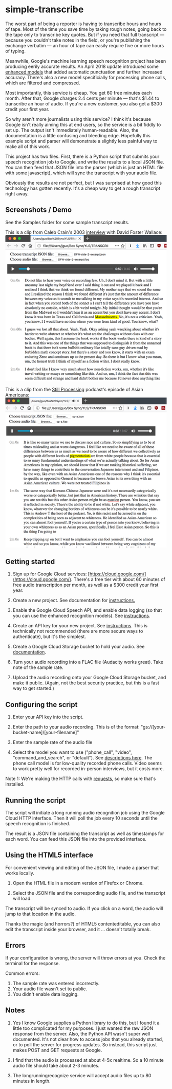 # simple-transcribe
The worst part of being a reporter is having to transcribe hours and hours of tape. Most of the time you save time by taking rough notes, going back to the tape only to transcribe key quotes. But if you need that full transcript — because you couldn't take notes in the field, or you're publishing the exchange verbatim — an hour of tape can easily require five or more hours of typing.

Meanwhile, Google's machine learning speech recognition project has been producing eerily accurate results. An April 2018 update introduced some [enhanced models](https://cloud.google.com/speech-to-text/) that added automatic punctuation and further increased accuracy. There's also a new model specificially for processing phone calls, which are filtered and compressed.

Most importantly, this service is cheap. You get 60 free minutes each month. After that, Google charges 2.4 cents per minute — that's $1.44 to transcribe an hour of audio. If you're a new customer, you also get a $300 credit your first year.

So why aren't more journalists using this service? I think it's because Google isn't really aiming this at end users, so the service is a bit fiddly to set up. The output isn't immediately human-readable. Also, the documentation is a little confusing and bleeding edge. Hopefully this example script and parser will demonstrate a slightly less painful way to make all of this work.

This project has two files. First, there is a Python script that submits your speech recogintion job to Google, and write the results to a local JSON file. You can then feed that JSON file into the parser (which is just an HTML file with some javascript), which will sync the transcript with your audio file.

Obviously the results are not perfect, but I was surprised at how good this technology has gotten recently. It's a cheap way to get a rough transcript right away. 


## Screenshots / Demo
See the Samples folder for some sample transcript results. 

This is a clip from Caleb Crain's 2003 [interview](http://www.steamthing.com/2013/07/audio-files-of-my-2003-interview-with-david-foster-wallace.html) with David Foster Wallace:
![DFW interview result](screenshots/dfw-sample.png)

This is a clip from the [Still Processing](https://www.nytimes.com/podcasts/still-processing) podcast's episode of Asian Americans:
![Still Processing result](screenshots/still-processing-sample.png)


## Getting started
1. Sign up for Google Cloud services: [https://cloud.google.com/](https://cloud.google.com/). There's a free tier with about 60 minutes of free audio transcription per month, as well as a $300 credit your first year. 

2. Create a new project. See documentation for [instructions.](https://cloud.google.com/resource-manager/docs/creating-managing-projects#Creating%20a%20Project)

3. Enable the Google Cloud Speech API, and enable data logging (so that you can use the enhanced recognition models). See [instructions](https://support.google.com/cloud/answer/6158841?hl=en).

4. Create an API key for your new project. See [instructions](https://cloud.google.com/docs/authentication/api-keys). This is technically not recommended (there are more secure ways to authenticate), but it's the simplest.

5. Create a Google Cloud Storage bucket to hold your audio. See [documentation](https://cloud.google.com/storage/).

6. Turn your audio recording into a FLAC file (Audacity works great). Take note of the sample rate. 

7. Upload the audio recording onto your Google Cloud Storage bucket, and make it public. (Again, not the best security practice, but this is a fast way to get started.) 


## Configuring the script
1. Enter your API key into the script.

2. Enter the path to your audio recording. This is of the format: "gs://[your-bucket-name]/[your-filename]"

3. Enter the sample rate of the audio file

4. Select the model you want to use ("phone\_call", "video", "command\_and\_search", or "default"). See [descriptions here](https://cloud.google.com/speech-to-text/docs/reference/rest/v1p1beta1/RecognitionConfig#top_of_page). The phone call model is for low-quality recorded phone calls. Video seems to work pretty well for recorded in-person interviews, but it costs more. 

Note 1: We're making the HTTP calls with [requests](http://docs.python-requests.org/en/latest/user/install/), so make sure that's installed. 

## Running the script
The script will initiate a long running audio recognition job using the Google Cloud HTTP interface. Then it will poll the job every 10 seconds until the speech recognition is finished. 

The result is a JSON file containing the transcript as well as timestamps for each word. You can feed this JSON file into the provided interface. 


## Using the HTML5 interface
For convenient viewing and editing of the JSON file, I made a parser that works locally. 

1. Open the HTML file in a modern version of Firefox or Chrome. 

2. Select the JSON file and the corresponding audio file, and the transcript will load. 

The transcript will be synced to audio. If you click on a word, the audio will jump to that location in the audio. 

Thanks the magic (and horrors?) of HTML5 contenteditable, you can also edit the transcript inside your browser, and it ... doesn't totally break. 


## Errors
If your configuration is wrong, the server will throw errors at you. Check the terminal for the response. 

Common errors:
1. The sample rate was entered incorrectly.
2. Your audio file wasn't set to public.
3. You didn't enable data logging.


## Notes
1. Yes I know Google supplies a Python library to do this, but I found it a little too complicated for my purposes. I just wanted the raw JSON response from the server. Also, the Python API wasn't super well documented. It's not clear how to access jobs that you already started, or to poll the server for progress updates. So instead, this script just makes POST and GET requests at Google.

2. I find that the audio is processed at about 4-5x realtime. So a 10 minute audio file should take about 2-3 minutes.

3. The longrunningrecognize service will accept audio files up to 80 minutes in length. 

